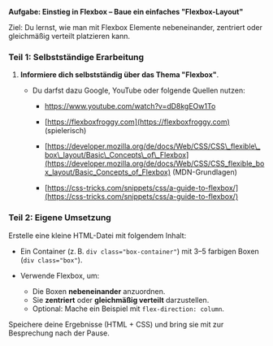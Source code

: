 **Aufgabe: Einstieg in Flexbox – Baue ein einfaches "Flexbox-Layout"**

Ziel: Du lernst, wie man mit Flexbox Elemente nebeneinander, zentriert oder gleichmäßig verteilt platzieren kann.

### Teil 1: Selbstständige Erarbeitung

1. **Informiere dich selbstständig über das Thema "Flexbox"**.

   * Du darfst dazu Google, YouTube oder folgende Quellen nutzen:

     * https://www.youtube.com/watch?v=dD8kgEOw1To

     * [https://flexboxfroggy.com](https://flexboxfroggy.com) (spielerisch)
     * [https://developer.mozilla.org/de/docs/Web/CSS/CSS\_flexible\_box\_layout/Basic\_Concepts\_of\_Flexbox](https://developer.mozilla.org/de/docs/Web/CSS/CSS_flexible_box_layout/Basic_Concepts_of_Flexbox) (MDN-Grundlagen)
     * [https://css-tricks.com/snippets/css/a-guide-to-flexbox/](https://css-tricks.com/snippets/css/a-guide-to-flexbox/)

### Teil 2: Eigene Umsetzung

Erstelle eine kleine HTML-Datei mit folgendem Inhalt:

* Ein Container (z. B. `div class="box-container"`) mit 3–5 farbigen Boxen (`div class="box"`).
* Verwende Flexbox, um:

  * Die Boxen **nebeneinander** anzuordnen.
  * Sie **zentriert** oder **gleichmäßig verteilt** darzustellen.
  * Optional: Mache ein Beispiel mit `flex-direction: column`.

Speichere deine Ergebnisse (HTML + CSS) und bring sie mit zur Besprechung nach der Pause.
